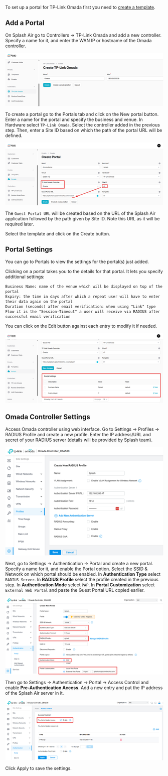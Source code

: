 To set up a portal for TP-Link Omada first you need to [create a template](../defining-templates.md).

## Add a Portal

On Splash Air go to Controllers -> TP-Link Omada and add a new controller. Specify a name for it, and enter the WAN IP or hostname of the Omada controller.

![Omada Controller](../assets/images/omada/controller.png)

To create a portal go to the Portals tab and click on the New portal button. Enter a name for the portal and specify the business and venue. In Hardware select `TP-Link Omada`. Select the controller added in the previous step. Then, enter a Site ID based on which the path of the portal URL will be defined.

![Omada Portal](../assets/images/omada/portal-url.png)

The `Guest Portal URL` will be created based on the URL of the Splash Air application followed by the path given by Site ID. Note this URL as it will be required later.

Select the template and click on the Create button.

## Portal Settings

You can go to Portals to view the settings for the portal(s) just added.

Clicking on a portal takes you to the details for that portal. It lets you specify additional settings:

```
Business Name: name of the venue which will be displayed on top of the portal
Expiry: the time in days after which a repeat user will have to enter their data again on the portal
Duration (seconds) after email verification: when using "Link" type Flow it is the "Session-Timeout" a user will receive via RADIUS after successful email verification 
```

You can click on the Edit button against each entry to modify it if needed.

![Omada Portal Settings](../assets/images/omada/portal-settings.png)

## Omada Controller Settings

Access Omada controller using web interface. Go to Settings -> Profiles -> RADIUS Profile and create a new profile. Enter the IP address/URL and secret of your RADIUS server (details will be provided by Splash team).

![RADIUS Profile](../assets/images/omada/radius-profile.png)

Next, go to Settings -> Authentication -> Portal and create a new portal. Specify a name for it, and enable the Portal option. Select the SSID & Network on which portal should be enabled. In **Authentication Type** select `RADIUS Server`. In **RADIUS Profile** select the profile created in the previous step. In **Authentication Mode** select `PAP`. In **Portal Customization** select `External Web Portal` and paste the Guest Portal URL copied earlier.

![Portal](../assets/images/omada/portal.png)

Then go to Settings -> Authentication -> Portal -> Access Control and enable **Pre-Authentication Access**. Add a new entry and put the IP address of the Splash Air server in it.

![Access Control](../assets/images/omada/access-control.png)

Click Apply to save the settings.